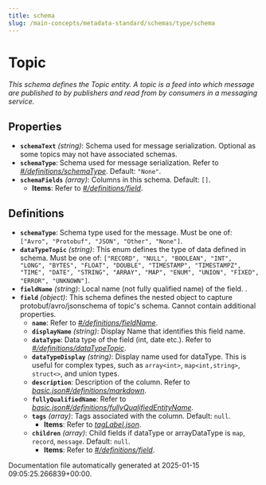 ```yaml
---
title: schema
slug: /main-concepts/metadata-standard/schemas/type/schema
---
```


# Topic

*This schema defines the Topic entity. A topic is a feed into which message are published to by publishers and read from by consumers in a messaging service.*

## Properties

- **`schemaText`** *(string)*: Schema used for message serialization. Optional as some topics may not have associated schemas.
- **`schemaType`**: Schema used for message serialization. Refer to *[#/definitions/schemaType](#definitions/schemaType)*. Default: `"None"`.
- **`schemaFields`** *(array)*: Columns in this schema. Default: `[]`.
  - **Items**: Refer to *[#/definitions/field](#definitions/field)*.
## Definitions

- **`schemaType`**: Schema type used for the message. Must be one of: `["Avro", "Protobuf", "JSON", "Other", "None"]`.
- **`dataTypeTopic`** *(string)*: This enum defines the type of data defined in schema. Must be one of: `["RECORD", "NULL", "BOOLEAN", "INT", "LONG", "BYTES", "FLOAT", "DOUBLE", "TIMESTAMP", "TIMESTAMPZ", "TIME", "DATE", "STRING", "ARRAY", "MAP", "ENUM", "UNION", "FIXED", "ERROR", "UNKNOWN"]`.
- **`fieldName`** *(string)*: Local name (not fully qualified name) of the field. .
- **`field`** *(object)*: This schema defines the nested object to capture protobuf/avro/jsonschema of topic's schema. Cannot contain additional properties.
  - **`name`**: Refer to *[#/definitions/fieldName](#definitions/fieldName)*.
  - **`displayName`** *(string)*: Display Name that identifies this field name.
  - **`dataType`**: Data type of the field (int, date etc.). Refer to *[#/definitions/dataTypeTopic](#definitions/dataTypeTopic)*.
  - **`dataTypeDisplay`** *(string)*: Display name used for dataType. This is useful for complex types, such as `array<int>`, `map<int,string>`, `struct<>`, and union types.
  - **`description`**: Description of the column. Refer to *[basic.json#/definitions/markdown](#sic.json#/definitions/markdown)*.
  - **`fullyQualifiedName`**: Refer to *[basic.json#/definitions/fullyQualifiedEntityName](#sic.json#/definitions/fullyQualifiedEntityName)*.
  - **`tags`** *(array)*: Tags associated with the column. Default: `null`.
    - **Items**: Refer to *[tagLabel.json](#gLabel.json)*.
  - **`children`** *(array)*: Child fields if dataType or arrayDataType is `map`, `record`, `message`. Default: `null`.
    - **Items**: Refer to *[#/definitions/field](#definitions/field)*.


Documentation file automatically generated at 2025-01-15 09:05:25.266839+00:00.
